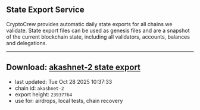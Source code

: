 ## State Export Service
CryptoCrew provides automatic daily state exports for all chains we validate. State export files can be used as genesis files and are a snapshot of the current blockchain state, including all validators, accounts, balances and delegations.

---
**Download: [akashnet-2 state export](https://dl-eu2.ccvalidators.com/SERVICE/akash/akashnet-2_export_23937764.json)**
---

- last updated: Tue Oct 28 2025 10:37:33
- chain id: `akashnet-2`
- export height: `23937764`
- use for: airdrops, local tests, chain recovery
